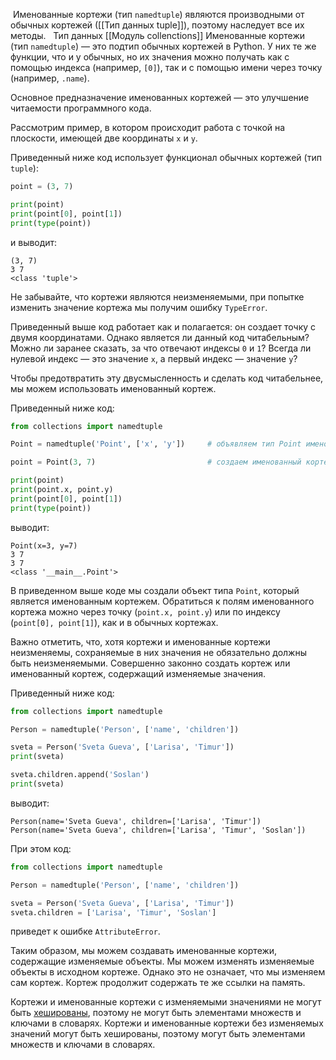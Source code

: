  Именованные кортежи (тип `namedtuple`) являются производными от обычных кортежей ([[Тип данных tuple]]), поэтому наследует все их методы.
 
Тип данных [[Модуль collenctions]]
Именованные кортежи (тип `namedtuple`) — это подтип обычных кортежей в Python. У них те же функции, что и у обычных, но их значения можно получать как с помощью индекса (например, `[0]`), так и с помощью имени через точку (например, `.name`).

Основное предназначение именованных кортежей — это улучшение читаемости программного кода.

Рассмотрим пример, в котором происходит работа с точкой на плоскости, имеющей две координаты `x` и `y`.

Приведенный ниже код использует функционал обычных кортежей (тип `tuple`):

```python
point = (3, 7)

print(point)
print(point[0], point[1])
print(type(point))
```

и выводит:

```no-highlight
(3, 7)
3 7
<class 'tuple'>
```

Не забывайте, что кортежи являются неизменяемыми, при попытке изменить значение кортежа мы получим ошибку `TypeError`.

Приведенный выше код работает как и полагается: он создает точку с двумя координатами. Однако является ли данный код читабельным? Можно ли заранее сказать, за что отвечают индексы `0` и `1`? Всегда ли нулевой индекс — это значение `x`, а первый индекс — значение `y`?

Чтобы предотвратить эту двусмысленность и сделать код читабельнее, мы можем использовать именованный кортеж.

Приведенный ниже код:

```python
from collections import namedtuple

Point = namedtuple('Point', ['x', 'y'])     # объявляем тип Point именованного кортежа

point = Point(3, 7)                         # создаем именованный кортеж Point

print(point)
print(point.x, point.y)
print(point[0], point[1])
print(type(point))
```

выводит:

```no-highlight
Point(x=3, y=7)
3 7
3 7
<class '__main__.Point'>
```

В приведенном выше коде мы создали объект типа `Point`, который является именованным кортежем. Обратиться к полям именованного кортежа можно через точку (`point.x, point.y`) или по индексу (`point[0], point[1]`), как и в обычных кортежах.

Важно отметить, что, хотя кортежи и именованные кортежи неизменяемы, сохраняемые в них значения не обязательно должны быть неизменяемыми. Совершенно законно создать кортеж или именованный кортеж, содержащий изменяемые значения.

Приведенный ниже код:

```python
from collections import namedtuple

Person = namedtuple('Person', ['name', 'children'])

sveta = Person('Sveta Gueva', ['Larisa', 'Timur'])
print(sveta)

sveta.children.append('Soslan')
print(sveta)
```

выводит:

```no-highlight
Person(name='Sveta Gueva', children=['Larisa', 'Timur'])
Person(name='Sveta Gueva', children=['Larisa', 'Timur', 'Soslan'])
```

При этом код:

```python
from collections import namedtuple

Person = namedtuple('Person', ['name', 'children'])

sveta = Person('Sveta Gueva', ['Larisa', 'Timur'])
sveta.children = ['Larisa', 'Timur', 'Soslan']
```

приведет к ошибке `AttributeError`.

Таким образом, мы можем создавать именованные кортежи, содержащие изменяемые объекты. Мы можем изменять изменяемые объекты в исходном кортеже. Однако это не означает, что мы изменяем сам кортеж. Кортеж продолжит содержать те же ссылки на память.

Кортежи и именованные кортежи с изменяемыми значениями не могут быть [хешированы](https://docs.python.org/3/glossary.html#term-hashable), поэтому не могут быть элементами множеств и ключами в словарях. Кортежи и именованные кортежи без изменяемых значений могут быть хешированы, поэтому могут быть элементами множеств и ключами в словарях.